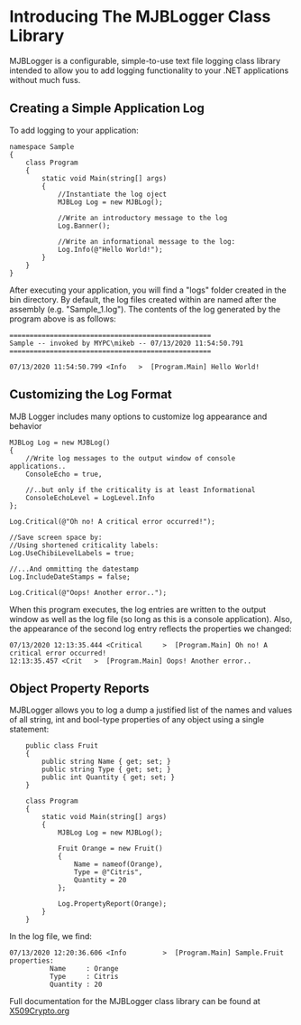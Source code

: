 # Introducing The MJBLogger Class Library
MJBLogger is a configurable, simple-to-use text file logging class library intended to allow you to add logging functionality to your .NET applications without much fuss.

## Creating a Simple Application Log

To add logging to your application:

```
namespace Sample
{
    class Program
    {
        static void Main(string[] args)
        {
            //Instantiate the log oject
            MJBLog Log = new MJBLog();

            //Write an introductory message to the log
            Log.Banner();

            //Write an informational message to the log:
            Log.Info(@"Hello World!");
        }
    }
}
```

After executing your application, you will find a "logs" folder created in the bin directory. By default, the log files created within are named after the assembly (e.g. "Sample_1.log"). The contents of the log generated by the program above is as follows:

```
==================================================
Sample -- invoked by MYPC\mikeb -- 07/13/2020 11:54:50.791 
==================================================

07/13/2020 11:54:50.799 <Info   >  [Program.Main] Hello World!

```

## Customizing the Log Format

MJB Logger includes many options to customize log appearance and behavior

```
MJBLog Log = new MJBLog()
{
    //Write log messages to the output window of console applications..
    ConsoleEcho = true,

    //..but only if the criticality is at least Informational
    ConsoleEchoLevel = LogLevel.Info
};

Log.Critical(@"Oh no! A critical error occurred!");

//Save screen space by: 
//Using shortened criticality labels:
Log.UseChibiLevelLabels = true;

//...And ommitting the datestamp
Log.IncludeDateStamps = false;

Log.Critical(@"Oops! Another error..");
```

When this program executes, the log entries are written to the output window as well as the log file (so long as this is a console application). Also, the appearance of the second log entry reflects the properties we changed:

```
07/13/2020 12:13:35.444 <Critical     >  [Program.Main] Oh no! A critical error occurred!
12:13:35.457 <Crit   >  [Program.Main] Oops! Another error..
```


## Object Property Reports

MJBLogger allows you to log a dump a justified list of the names and values of all string, int and bool-type properties of any object using a single statement:

```
    public class Fruit
    {
        public string Name { get; set; }
        public string Type { get; set; }
        public int Quantity { get; set; }
    }

    class Program
    {
        static void Main(string[] args)
        {
            MJBLog Log = new MJBLog();
            
            Fruit Orange = new Fruit()
            {
                Name = nameof(Orange),
                Type = @"Citris",
                Quantity = 20
            };

            Log.PropertyReport(Orange);
        }
    }
```

In the log file, we find:

```
07/13/2020 12:20:36.606 <Info         >  [Program.Main] Sample.Fruit properties:
          Name     : Orange
          Type     : Citris
          Quantity : 20
```

Full documentation for the MJBLogger class library can be found at [X509Crypto.org](http://www.x509crypto.org)
